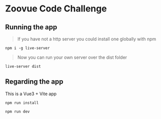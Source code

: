 # Zoovue Code Challenge

## Running the app

> If you have not a http server you could install one globally with npm

`npm i -g live-server`

> Now you can run your own server over the dist folder

`live-server dist`

## Regarding the app

This is a Vue3 + Vite app

`npm run install`

`npm run dev`

